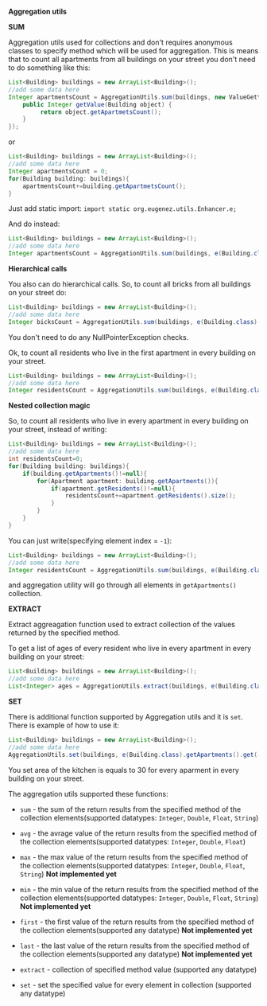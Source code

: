 **Aggregation utils**


**SUM**

Aggregation utils used for collections and don't requires anonymous classes to specify method which will be used for aggregation.
This is means that to count all apartments from all buildings on your street you don't need to do something like this:

```java
List<Building> buildings = new ArrayList<Building>();
//add some data here
Integer apartmentsCount = AggregationUtils.sum(buildings, new ValueGetter<Building, Integer>() {
    public Integer getValue(Building object) {
         return object.getApartmetsCount();
    }
});
````

or

```java
List<Building> buildings = new ArrayList<Building>();
//add some data here
Integer apartmentsCount = 0;
for(Building building: buildings){
    apartmentsCount+=building.getApartmetsCount();
}
````
Just add static import: `import static org.eugenez.utils.Enhancer.e;`

And do instead:

```java
List<Building> buildings = new ArrayList<Building>();
//add some data here
Integer apartmentsCount = AggregationUtils.sum(buildings, e(Building.class).getApartmetsCount());
````

**Hierarchical calls**

You also can do hierarchical calls. So, to count all bricks from all buildings on your street do:

```java
List<Building> buildings = new ArrayList<Building>();
//add some data here
Integer bicksCount = AggregationUtils.sum(buildings, e(Building.class).getBuildingFrame().getBricks().size()));
````

You don't need to do any NullPointerException checks.

Ok, to count all residents who live in the first apartment in every building on your street.

```java
List<Building> buildings = new ArrayList<Building>();
//add some data here
Integer residentsCount = AggregationUtils.sum(buildings, e(Building.class).getApartments().get(0).getResidents().size());
````

**Nested collection magic**

So, to count all residents who live in every apartment in every building on your street, instead of writing:

```java
List<Building> buildings = new ArrayList<Building>();
//add some data here
int residentsCount=0;
for(Building building: buildings){
    if(building.getApartments()!=null){
        for(Apartment apartment: building.getApartments()){
            if(apartment.getResidents()!=null){
                residentsCount+=apartment.getResidents().size();
            }
        }
    }
}
````

You can just write(specifying element index = `-1`):

```java
List<Building> buildings = new ArrayList<Building>();
//add some data here
Integer residentsCount = AggregationUtils.sum(buildings, e(Building.class).getApartments().get(-1).getResidents().size());
````

and aggregation utility will go through all elements in `getApartments()` collection.


**EXTRACT**

Extract aggreagation function used to extract collection of the values returned by the specified method.

To get a list of ages of every resident who live in every apartment in every building on your street:

```java
List<Building> buildings = new ArrayList<Building>();
//add some data here
List<Integer> ages = AggregationUtils.extract(buildings, e(Building.class).getApartments().get(-1).getResidents().get(-1).getAge());
````


**SET**

There is additional function supported by Aggregation utils and it is `set`. There is example of how to use it:

```java
List<Building> buildings = new ArrayList<Building>();
//add some data here
AggregationUtils.set(buildings, e(Building.class).getApartments().get(-1).getKithcen().setArea(30));
````

You set area of the kitchen is equals to 30 for every aparment in every building on your street.

The aggregation utils supported these functions:

- `sum` - the sum of the return results from the specified method of the collection elements(supported datatypes: `Integer`, `Double`, `Float`, `String`)
- `avg` - the avrage value of the return results from the specified method of the collection elements(supported datatypes: `Integer`, `Double`, `Float`)
- `max` - the max value of the return results from the specified method of the collection elements(supported datatypes: `Integer`, `Double`, `Float`, `String`) **Not implemented yet**
- `min` - the min value of the return results from the specified method of the collection elements(supported datatypes: `Integer`, `Double`, `Float`, `String`) **Not implemented yet**
- `first` - the first value of the return results from the specified method of the collection elements(supported any datatype) **Not implemented yet**
- `last` - the last value of the return results from the specified method of the collection elements(supported any datatype) **Not implemented yet**

- `extract` - collection of specified method value (supported any datatype)

- `set` - set the specified value for every element in collection (supported any datatype)